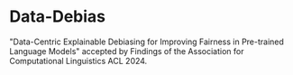 # Data-Debias

"Data-Centric Explainable Debiasing for Improving Fairness in Pre-trained Language Models" accepted by Findings of the Association for Computational Linguistics ACL 2024.


